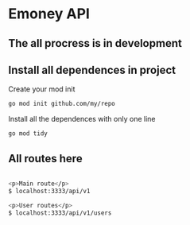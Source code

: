 # Emoney API

## The all procress is in development

## Install all dependences in project

Create your mod init

```bash
go mod init github.com/my/repo
```

Install all the dependences with only one line

```bash
go mod tidy
```

## All routes here

```bash

<p>Main route</p>
$ localhost:3333/api/v1

<p>User routes</p>
$ localhost:3333/api/v1/users

```
